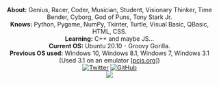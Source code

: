<p align="center">
    <b>About:</b> Genius, Racer, Coder, Musician, Student, Visionary Thinker, Time Bender, Cyborg, God of Puns, Tony Stark Jr.<br>
    <b>Knows:</b> Python, Pygame, NumPy, Tkinter, Turtle, Visual Basic, QBasic, HTML, CSS.<br>
    <b>Learning:</b> C++ and maybe JS...<br>
    <b>Current OS:</b> Ubuntu 20.10 - Groovy Gorilla.<br>
    <b>Previous OS used:</b> Windows 10, Windows 8.1, Windows 7, Windows 3.1 (Used 3.1 on an emulator [<a href="https://www.pcjs.org/software/pcx86/sys/windows/3.10/">pcjs.org</a>])<br>
    <a href="https://twitter.com/johnphilips_995"><img src="https://img.shields.io/badge/-Twitter-1DA1F2?style=for-the-badge&logo=Twitter&logoColor=white" alt="Twitter" target="_blank"></a>
    <a href="https://github.com/JohnnyPhil995"><img src="https://img.shields.io/badge/-Github-000000?style=for-the-badge&logo=Github&logoColor=white" alt="GitHub" target="_blank"></a>
    <br><img align="center" src="https://github-readme-stats.vercel.app/api?username=JohnnyPhil22-007&bg_color=30,e96443,904e95&title_color=fff&text_color=fff" />
</p>

